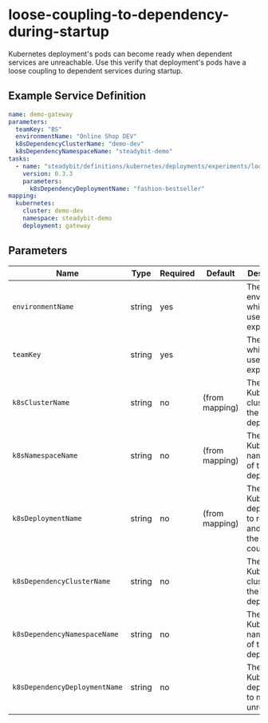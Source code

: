 # loose-coupling-to-dependency-during-startup

Kubernetes deployment's pods can become ready when dependent services are unreachable.
Use this verify that deployment's pods have a loose coupling to dependent services during startup.

## Example Service Definition

```yaml
name: demo-gateway
parameters:
  teamKey: "BS"
  environmentName: "Online Shop DEV"
  k8sDependencyClusterName: "demo-dev"
  k8sDependencyNamespaceName: "steadybit-demo"
tasks:
  - name: "steadybit/definitions/kubernetes/deployments/experiments/loose-coupling-to-dependency-during-startup"
    version: 0.3.3
    parameters:
      k8sDependencyDeploymentName: "fashion-bestseller"
mapping:
  kubernetes:
    cluster: demo-dev
    namespace: steadybit-demo
    deployment: gateway
```

## Parameters

| Name                          | Type   | Required | Default        | Description                                                      |
|-------------------------------|--------|----------|----------------|------------------------------------------------------------------|
| `environmentName`             | string | yes      |                | The environment which is used for the experiment                 |
| `teamKey`                     | string | yes      |                | The team which is used for the experiment                        |
| `k8sClusterName`              | string | no       | (from mapping) | The Kubernetes cluster of the deployment                         |
| `k8sNamespaceName`            | string | no       | (from mapping) | The Kubernetes namespace of the deployment                       |
| `k8sDeploymentName`           | string | no       | (from mapping) | The Kubernetes deployment to restart and watch the pod count for |
| `k8sDependencyClusterName`    | string | no       |                | The Kubernetes cluster of the deployment                         |
| `k8sDependencyNamespaceName`  | string | no       |                | The Kubernetes namespace of the deployment                       |
| `k8sDependencyDeploymentName` | string | no       |                | The Kubernetes deployment to make unreachable                    |